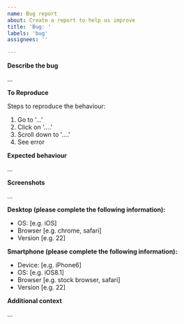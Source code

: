 ```yaml
---
name: Bug report
about: Create a report to help us improve
title: 'Bug: '
labels: 'bug'
assignees: ''

---
```


<!-- 
Hey, thanks for raising a bug issue!
To help us understand the bug you have found, please complete each section in this template by replacing '...' with details to help explain the reason for this issue. 
-->

**Describe the bug**

<!-- A clear and concise description of what the bug is. -->

...

**To Reproduce**

Steps to reproduce the behaviour:
1. Go to '...'
2. Click on '....'
3. Scroll down to '....'
4. See error

**Expected behaviour**

<!-- A clear and concise description of what you expected to happen. -->

...

**Screenshots**

<!-- If applicable, add screenshots to help explain your problem. -->

...

**Desktop (please complete the following information):**

<!-- Add the information relevant below. Delete where not relevant. -->

 - OS: [e.g. iOS]
 - Browser [e.g. chrome, safari]
 - Version [e.g. 22]

**Smartphone (please complete the following information):**

<!-- Add the information relevant below. Delete where not relevant. -->
 
 - Device: [e.g. iPhone6]
 - OS: [e.g. iOS8.1]
 - Browser [e.g. stock browser, safari]
 - Version [e.g. 22]

**Additional context**

<!-- Add any other context about the problem here. -->

...
